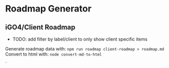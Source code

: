 # Roadmap Generator


## iGO4/Client Roadmap

  * TODO: add filter by label/client to only show client specific items

Generate roadmap data with: `npm run roadmap client-roadmap > roadmap.md`
Convert to html with: `node convert-md-to-html`


`
